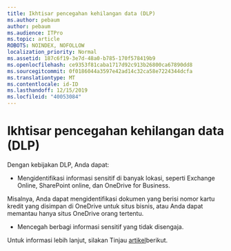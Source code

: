 ```yaml
---
title: Ikhtisar pencegahan kehilangan data (DLP)
ms.author: pebaum
author: pebaum
ms.audience: ITPro
ms.topic: article
ROBOTS: NOINDEX, NOFOLLOW
localization_priority: Normal
ms.assetid: 187c6f19-3e7d-48a0-b785-170f578419b9
ms.openlocfilehash: ce9353f81caba1717d92c913b26800ca67890dd8
ms.sourcegitcommit: 0f0186044a3597e42ad14c32ca58e7224344dcfa
ms.translationtype: MT
ms.contentlocale: id-ID
ms.lasthandoff: 12/15/2019
ms.locfileid: "40053084"
---
```

# <a name="data-loss-prevention-dlp-overview"></a>Ikhtisar pencegahan kehilangan data (DLP)

Dengan kebijakan DLP, Anda dapat:

- Mengidentifikasi informasi sensitif di banyak lokasi, seperti Exchange Online, SharePoint online, dan OneDrive for Business.


Misalnya, Anda dapat mengidentifikasi dokumen yang berisi nomor kartu kredit yang disimpan di OneDrive untuk situs bisnis, atau Anda dapat memantau hanya situs OneDrive orang tertentu.

- Mencegah berbagi informasi sensitif yang tidak disengaja.


Untuk informasi lebih lanjut, silakan Tinjau [artikel](https://docs.microsoft.com/office365/securitycompliance/data-loss-prevention-policies)berikut.

